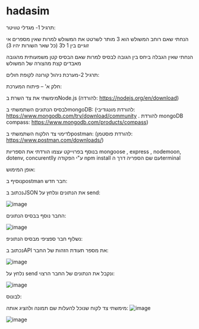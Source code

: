 # hadasim
תרגיל 1- מגדלי טוויטר:

הנחתי שאם רוחב המשולש הוא 3 מותר לשרטט את המשולש למרות שאין מספרים אי זוגיים בין 1 ל3 (כל שאר השורות יהיו 3)

הנחתי שאין הגבלה ביחס בין הגובה לבסיס למרות שאם הבסיס קטן משמעותית מהגובה מאבדים קצת מהצורה של המשולש

תרגיל 2-מערכת ניהול קורונה לקופת חולים:

חלק א' – פיתוח המערכת:

מימשתי את צד השרת בNode.js (להורדה: https://nodejs.org/en/download)

לבסיס הנתונים השתמשתי בmongoDB: (להורדת מונגודיבי: https://www.mongodb.com/try/download/community . להורדת mongoDB compass: https://www.mongodb.com/products/compass)

לדימוי צד הלקוח השתמשתי בpostman: (להורדת פוסטמן: https://www.postman.com/downloads/)

בנוסף בפרוייקט עצמו הורדתי את הספריות mongoose , express , nodemoon, dotenv, concurentlly ע"י הפקודה npm install עם שם הספריה דרך הterminal  

אופן המימוש:

נוסיף בpostman חבר חדש:

נכתוב בJSON את הנתונים ונלחץ על send:

![image](https://github.com/talyamos/hadasim/assets/82223855/e9a27336-94e4-4603-a7a4-6d0801084b3c)


החבר נוסף בבסיס הנתונים:

![image](https://github.com/talyamos/hadasim/assets/82223855/c06b073f-a2c3-4850-9507-5a7e22cbfe93)

נשלוף חבר ספציפי מבסיס הנתוניפ:

נכתוב בAPI את מספר תעודת הזהות של החבר:

![image](https://github.com/talyamos/hadasim/assets/82223855/2141a8be-f0de-47f8-9a4b-0dd24d2e212b)

נלחץ על send ונקבל את הנתונים של החבר הרצוי:

![image](https://github.com/talyamos/hadasim/assets/82223855/0862f6fa-d18c-4713-9c3a-01e81f76e2b5)

לבונוס:

מימשתי צד לקוח שנוכל להעלות שם תמונה ולהציג אותה:
![image](https://github.com/talyamos/hadasim/assets/82223855/c9739048-90f2-4947-bd53-bc09cf65366d)

![image](https://github.com/talyamos/hadasim/assets/82223855/6a9dccd7-6f66-4fe7-ad73-82044e4d654b)






